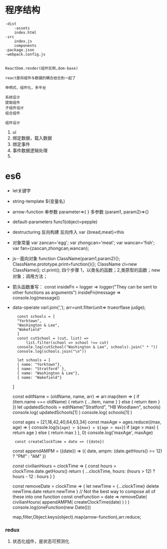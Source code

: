 #  程序结构
    -dist
        -assets
        index.html
    -src
        index.js
        components
    -package.json
    -webpack.config.js


    ReactDom.render(组件实例,dom-base)

    react是将组件与数据的耦合结合到一起了

    申明式，组件化，多平台

    系统设计
    提取组件
    子组件设计
    组合组件

    组件设计

1. ui
2. 绑定数据，载入数据
3. 绑定事件
4. 事件数据逻辑处理
5. 
        

#   es6

* let关键字
* string-template   ${变量名}
* arrow-function      单参数    parameter=>{  }    多参数 (param1,          param2)=>{}
* default-parameters  func1(object=pepple)
* destructuring  反向构建  反向传入   var {bread,meat}=this
* 对象常量    var zancan='egg'; var zhongcan='meat'; var wancan='fish';   var fan={zaocan,zhongcan,wancan};
* js--面向对象    function ClassName(param1,param2){}; ClassName.prototype.print=function(){}; ClassName cl=new ClassName(); cl.print();
        四个步骤  1，以类名的函数；2,类原型的函数；new对象；调用方法；

* 箭头函数重写：
        const insideFn = logger => 
            logger("They can be sent to other functions as arguments")
        insideFn(message => console.log(message))

* data-operate varI.join(',');  arr=unit.filter(unit=> trueorflase judge);
  
        const schools = [
        "Yorktown",
        "Washington & Lee",
        "Wakefield"
        ]
        const cutSchool = (cut, list) =>
            list.filter(school => school !== cut)
        console.log(cutSchool("Washington & Lee", schools).join(" * "))
        console.log(schools.join("\n"))

        let schools = [
        { name: "Yorktown"},
        { name: "Stratford" },
        { name: "Washington & Lee"},
        { name: "Wakefield"}
    ]

    const editName = (oldName, name, arr) =>
        arr.map(item => {
            if (item.name === oldName) {
                return {
                    ...item,
                    name
                }
            } else {
                return item
            }
        })
    let updatedSchools = editName("Stratford", "HB Woodlawn", schools)
    console.log( updatedSchools[1] )
    console.log( schools[1] )

    const ages = [21,18,42,40,64,63,34]
    const maxAge = ages.reduce((max, age) => {
      console.log(`${age} > ${max} = ${age > max}`)
      if (age > max) {
          return age
      } else {
          return max
      }
    }, 0)
    console.log('maxAge', maxAge)

       const createClockTime = date => ({date})

    const appendAMPM = ({date}) =>
        ({
            date,
            ampm: (date.getHours() >= 12) ? "PM" : "AM"
        })

    const civilianHours = clockTime => {
      const hours = clockTime.date.getHours()
      return {
        ...clockTime,
        hours: (hours > 12) ?
          hours - 12 :
          hours
      }
    }

    const removeDate = clockTime => {
      let newTime = {...clockTime}
      delete newTime.date
      return newTime
    }
    // Not the best way to compose all of these into one function
    const oneFunction = date =>
        removeDate(
            civilianHours(
                appendAMPM(
                    createClockTime(date)
                )
            )
        )
    console.log(oneFunction(new Date()))



    map,filter,Object.keys(object).map(arrow-function),arr.reduce;

### redux
1. 状态化组件，是状态可预测化
